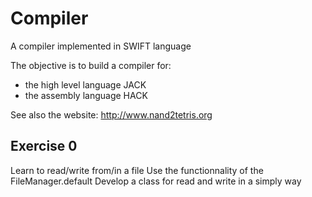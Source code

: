 # Compiler
A compiler implemented in SWIFT language

The objective is to build a compiler for:
- the high level language JACK
- the assembly language HACK

See also the website: http://www.nand2tetris.org


## Exercise 0

Learn to read/write from/in a file
Use the functionnality of the FileManager.default
Develop a class for read and write in a simply way
